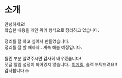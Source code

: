 
# 소개

안녕하세요!<br>
학습한 내용을 개인 위키 형식으로 정리하고 있습니다.<br><br>
정리를 잘 하고 싶어서 만들었습니다. <br>
정리를 잘 할 때까지.. 계속 해볼 예정입니다. <br><br>
틀린 부분 알려주시면 감사히 배우겠습니다!<br>
댓글 알림 설정이 되어있지 않습니다.. <a href="mailto:yeosong@student.42seoul.kr">이메일</a>, 슬랙 부탁드려요!!<br>
감사합니다 🤓
